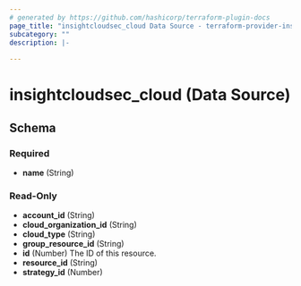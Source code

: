 ```yaml
---
# generated by https://github.com/hashicorp/terraform-plugin-docs
page_title: "insightcloudsec_cloud Data Source - terraform-provider-insightcloudsec"
subcategory: ""
description: |-
  
---
```


# insightcloudsec_cloud (Data Source)





<!-- schema generated by tfplugindocs -->
## Schema

### Required

- **name** (String)

### Read-Only

- **account_id** (String)
- **cloud_organization_id** (String)
- **cloud_type** (String)
- **group_resource_id** (String)
- **id** (Number) The ID of this resource.
- **resource_id** (String)
- **strategy_id** (Number)


